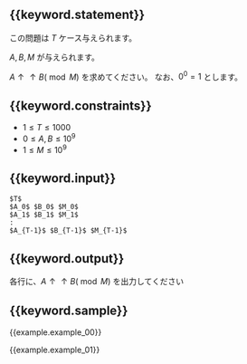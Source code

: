 ## {{keyword.statement}}
この問題は $T$ ケース与えられます。

$A, B, M$ が与えられます。

${A \uparrow \uparrow B} (\bmod M)$ を求めてください。
なお、$0^0 = 1$ とします。

## {{keyword.constraints}}

- $1 \leq T \leq 1000$
- $0 \leq A, B \leq 10^9$
- $1 \leq M \leq 10^9$

## {{keyword.input}}

```
$T$
$A_0$ $B_0$ $M_0$
$A_1$ $B_1$ $M_1$
:
$A_{T-1}$ $B_{T-1}$ $M_{T-1}$
```

## {{keyword.output}}

各行に、${A \uparrow \uparrow B} (\bmod M)$ を出力してください

## {{keyword.sample}}

{{example.example_00}}

{{example.example_01}}

